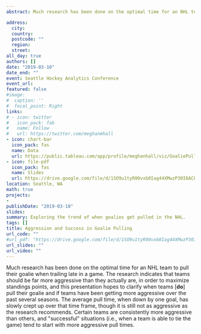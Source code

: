 ```yaml
---
abstract: Much research has been done on the optimal time for an NHL team to pull their goalie when trailing late in a game. The research indicates that teams should be far more aggressive than they actually are, in order to maximize standings points, and this presentation hopes to clarify when teams [**do**] pull their goalie and if teams have been getting more aggressive over the past several seasons. The average pull time, when down by one goal, has slowly crept up over that time frame, though it is still not as aggressive as the research recommends. Certain teams are consistently more aggressive than others, and "successful" situations (i.e., when a team is able to tie the game) tend to start with more aggressive pull times.

address:
  city: 
  country: 
  postcode: ""
  region: 
  street: 
all_day: true
authors: []
date: "2019-03-10"
date_end: ""
event: Seattle Hockey Analytics Conference
event_url: 
featured: false
#image:
#  caption: ''
#  focal_point: Right
links:
# - icon: twitter
#   icon_pack: fab
#   name: Follow
#   url: https://twitter.com/meghanmhall
- icon: chart-bar
  icon_pack: fas
  name: Data
  url: https://public.tableau.com/app/profile/meghanhall/viz/GoaliePullTimes2018-19/GoaliePullTimes18-19
- icon: file-pdf
  icon_pack: fas
  name: Slides
  url: https://drive.google.com/file/d/1SO9u1tyR00vxb0Iag44XMwzP30I6ACLE/view?usp=sharing
location: Seattle, WA
math: true
projects:
- 
publishDate: "2019-03-10"
slides: 
summary: Exploring the trend of when goalies get pulled in the NHL.  
tags: []
title: Aggression and Success in Goalie Pulling
url_code: ""
#url_pdf: "https://drive.google.com/file/d/1SO9u1tyR00vxb0Iag44XMwzP30I6ACLE/view?usp=sharing"
url_slides: ""
url_video: ""
---
```

Much research has been done on the optimal time for an NHL team to pull their goalie when trailing late in a game. The research indicates that teams should be far more aggressive than they actually are, in order to maximize standings points, and this presentation hopes to clarify when teams [**do**] pull their goalie and if teams have been getting more aggressive over the past several seasons. The average pull time, when down by one goal, has slowly crept up over that time frame, though it is still not as aggressive as the research recommends. Certain teams are consistently more aggressive than others, and "successful" situations (i.e., when a team is able to tie the game) tend to start with more aggressive pull times.

